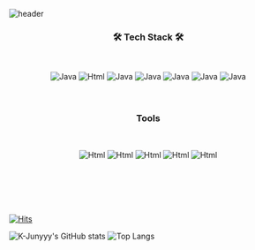 ![header](https://capsule-render.vercel.app/api?type=Cylinder&color=000000&height=150&section=header&text=Goyo&fontSize=50&fontColor=FFD500)

<h3 align="center"> 🛠️ Tech Stack 🛠️</h3>
<br>
<p align= "center">
<img alt="Java" src ="https://img.shields.io/badge/Java-283274.svg?&style=for-the-badge&logo=Java&logoColor=white"/> 
<img alt="Html" src ="https://img.shields.io/badge/HTML5-E34F26.svg?&style=for-the-badge&logo=HTML5&logoColor=white"/>
<img alt="Java" src ="https://img.shields.io/badge/SpringBoot-6DB33F.svg?&style=for-the-badge&logo=SpringBoot&logoColor=white"/> 
<img alt="Java" src ="https://img.shields.io/badge/Spring-6DB33F.svg?&style=for-the-badge&logo=Spring&logoColor=white"/>
<img alt="Java" src ="https://img.shields.io/badge/SpringSecurity-6DB33F.svg?&style=for-the-badge&logo=SpringSecurity&logoColor=white"/>
<img alt="Java" src ="https://img.shields.io/badge/Amazon AWS-FFD500.svg?&style=for-the-badge&logo=Amazon AWS&logoColor=white"/>
<img alt="Java" src ="https://img.shields.io/badge/MySQL-A6A9AA.svg?&style=for-the-badge&logo=MySQL&logoColor=white"/>
<br>
<br>
<br>
<h3 align="center"> Tools </h3>
<br>
<p align= "center">
<img alt="Html" src ="https://img.shields.io/badge/Notion-000000.svg?&style=for-the-badge&logo=Notion&logoColor=white"/>
<img alt="Html" src ="https://img.shields.io/badge/Git-F05032.svg?&style=for-the-badge&logo=Git&logoColor=white"/>
<img alt="Html" src ="https://img.shields.io/badge/Postman-FF6C37.svg?&style=for-the-badge&logo=Postman&logoColor=white"/>
<img alt="Html" src ="https://img.shields.io/badge/Discord-5865F2.svg?&style=for-the-badge&logo=Discord&logoColor=white"/>
<img alt="Html" src ="https://img.shields.io/badge/Markdown-000000.svg?&style=for-the-badge&logo=Markdown&logoColor=white"/>

<br>
<br>
<br>
<br>
  <br>
  <br>
  
  
[![Hits](https://hits.seeyoufarm.com/api/count/incr/badge.svg?url=https%3A%2F%2Fgithub.com%2Fgoyois&count_bg=%23000000&title_bg=%23000000&icon=gradle.svg&icon_color=%23F2E90A&title=Daily&edge_flat=true)](https://hits.seeyoufarm.com)
  
![K-Junyyy's GitHub stats](https://github-readme-stats.vercel.app/api?username=goyois&show_icons=true&theme=highcontrast) ![Top Langs](https://github-readme-stats.vercel.app/api/top-langs/?username=goyois&layout=compact&theme=highcontrast)
